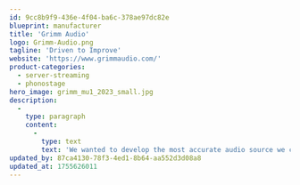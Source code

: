 ```yaml
---
id: 9cc8b9f9-436e-4f04-ba6c-378ae97dc82e
blueprint: manufacturer
title: 'Grimm Audio'
logo: Grimm-Audio.png
tagline: 'Driven to Improve'
website: 'https://www.grimmaudio.com/'
product-categories:
  - server-streaming
  - phonostage
hero_image: grimm_mu1_2023_small.jpg
description:
  -
    type: paragraph
    content:
      -
        type: text
        text: 'We wanted to develop the most accurate audio source we could imagine. In our experience, the human hearing system shows an incredible sensitivity to anomalies. Even unimaginably small aberrations appear to be audible. In principle, digital audio does offer perfect reproduction. Its sonic quality, however, is limited by the implementation accuracy of the physical and mathematical laws that affect the conversion from one format to another. Grimm Audio strives to bring you confidence that all technical details are taken care of to the greatest extent so that the reproduction system steps out of the way of the music.'
updated_by: 87ca4130-78f3-4ed1-8b64-aa552d3d08a8
updated_at: 1755626011
---
```


